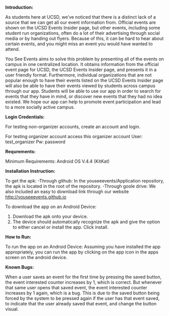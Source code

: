 **Introduction:**

As students here at UCSD, we’ve noticed that there is a distinct lack of a source that we can get all our event information from. Official events are shown on the UCSD Events Insider page, but other events, including some student run organizations, often do a lot of their advertising through social media or by handing out flyers. Because of this, it can be hard to hear about certain events, and you might miss an event you would have wanted to attend. 

You See Events aims to solve this problem by presenting all of the events on campus in one centralized location. It obtains information from the official event page for UCSD, the UCSD Events Insider page, and presents it in a user friendly format. Furthermore, individual organizations that are not popular enough to have their events listed on the UCSD Events Insider page will also be able to have their events viewed by students across campus through our app. Students will be able to use our app in order to search for events that they have in mind, or discover new events that they had no idea existed. We hope our app can help to promote event participation and lead to a more socially active campus. 


**Login Credentials:**

For testing non-organizer accounts, create an account and login.

For testing organizer account access this organizer account
User: test_organizer
Pw: password

**Requrements:**

Minimum Requirements: Android OS V.4.4 (KitKat)

**Installation Instruction:**

To get the apk:
-Through github:
In the youseeevents/Application repository, the apk is located in the root of the repository.
-Through goole drive:
We also included an easy to download link through our website 
http://youseeevents.github.io

To download the app on an Android Device:
1. Download the apk onto your device. 
2. The device should automatically recognize the apk and give the option to either cancel or install the app. Click install.

**How to Run:**

To run the app on an Android Device:
Assuming you have installed the app appropriately, you can run the app by clicking on the app icon in the apps screen on the android device.

**Known Bugs:**

When a user saves an event for the first time by pressing the saved button, the event interested counter increases by 1, which is correct. But whenever that same user opens that saved event, the event interested counter increases by 1 again, which is a bug. This is due to the saved button being forced by the system to be pressed again if the user has that event saved, to indicate that the user already saved that event, and change the button visual.


